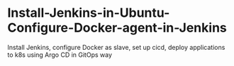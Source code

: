 # Install-Jenkins-in-Ubuntu-Configure-Docker-agent-in-Jenkins
Install Jenkins, configure Docker as slave, set up cicd, deploy applications to k8s using Argo CD in GitOps way
